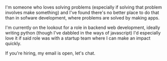 
<!--
**Londa-LG/Londa-LG** is a ✨ _special_ ✨ repository because its `README.md` (this file) appears on your GitHub profile.

Here are some ideas to get you started:

- 🔭 I’m currently working on ...
- 🌱 I’m currently learning ...
- 👯 I’m looking to collaborate on ...
- 🤔 I’m looking for help with ...
- 💬 Ask me about ...
- 📫 How to reach me: ...
- 😄 Pronouns: ...
- ⚡ Fun fact: ...
-->
I'm someone who loves solving problems (especially if solving that problem involves make something) and I've found there's no better place to do that than in sofware development, where problems are solved by making apps.

I'm currently on the lookout for a role in backend web development, ideally writing python (though I've dabbled in the ways of javascript) I'd especially love it if said role was with a startup team where I can make an impact quickly.

If you're hiring, my email is open, let's chat.
